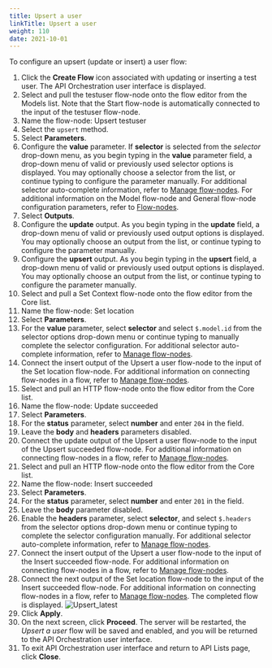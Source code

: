 ```yaml
---
title: Upsert a user
linkTitle: Upsert a user
weight: 110
date: 2021-10-01
---
```


To configure an upsert (update or insert) a user flow:

1. Click the **Create Flow** icon associated with updating or inserting a test user.
    The API Orchestration user interface is displayed.
1. Select and pull the testuser flow-node onto the flow editor from the Models list. Note that the Start flow-node is automatically connected to the input of the testuser flow-node.
1. Name the flow-node: Upsert testuser
1. Select the `upsert` method.
1. Select **Parameters**.
1. Configure the **value** parameter. If **selector** is selected from the _selector_ drop-down menu, as you begin typing in the **value** parameter field, a drop-down menu of valid or previously used selector options is displayed. You may optionally choose a selector from the list, or continue typing to configure the parameter manually. For additional selector auto-complete information, refer to [Manage flow-nodes](/docs/developer_guide/flows/manage_flow-nodes/). For additional information on the Model flow-node and General flow-node configuration parameters, refer to [Flow-nodes](/docs/developer_guide/flows/flow-nodes/).
1. Select **Outputs**.
1. Configure the **update** output. As you begin typing in the **update** field, a drop-down menu of valid or previously used output options is displayed. You may optionally choose an output from the list, or continue typing to configure the parameter manually.
1. Configure the **upsert** output. As you begin typing in the **upsert** field, a drop-down menu of valid or previously used output options is displayed. You may optionally choose an output from the list, or continue typing to configure the parameter manually.
1. Select and pull a Set Context flow-node onto the flow editor from the Core list.
1. Name the flow-node: Set location
1. Select **Parameters**.
1. For the **value** parameter, select **selector** and select `$.model.id` from the selector options drop-down menu or continue typing to manually complete the selector configuration. For additional selector auto-complete information, refer to [Manage flow-nodes](/docs/developer_guide/flows/manage_flow-nodes/).
1. Connect the insert output of the Upsert a user flow-node to the input of the Set location flow-node. For additional information on connecting flow-nodes in a flow, refer to [Manage flow-nodes](/docs/developer_guide/flows/manage_flow-nodes/).
1. Select and pull an HTTP flow-node onto the flow editor from the Core list.
1. Name the flow-node: Update succeeded
1. Select **Parameters**.
1. For the **status** parameter, select **number** and enter `204` in the field.
1. Leave the **body** and **headers** parameters disabled.
1. Connect the update output of the Upsert a user flow-node to the input of the Upsert succeeded flow-node. For additional information on connecting flow-nodes in a flow, refer to [Manage flow-nodes](/docs/developer_guide/flows/manage_flow-nodes/).
1. Select and pull an HTTP flow-node onto the flow editor from the Core list.
1. Name the flow-node: Insert succeeded
1. Select **Parameters**.
1. For the **status** parameter, select **number** and enter `201` in the field.
1. Leave the **body** parameter disabled.
1. Enable the **headers** parameter, select **selector**, and select `$.headers` from the selector options drop-down menu or continue typing to complete the selector configuration manually. For additional selector auto-complete information, refer to [Manage flow-nodes](/docs/developer_guide/flows/manage_flow-nodes/).
1. Connect the insert output of the Upsert a user flow-node to the input of the Insert succeeded flow-node. For additional information on connecting flow-nodes in a flow, refer to [Manage flow-nodes](/docs/developer_guide/flows/manage_flow-nodes/).
1. Connect the next output of the Set location flow-node to the input of the Insert succeeded flow-node. For additional information on connecting flow-nodes in a flow, refer to [Manage flow-nodes](/docs/developer_guide/flows/manage_flow-nodes/). The completed flow is displayed.
![Upsert_latest](/Images/upsert_latest.png)
1. Click **Apply**.
1. On the next screen, click **Proceed**. The server will be restarted, the _Upsert a user_ flow will be saved and enabled, and you will be returned to the API Orchestration user interface.
1. To exit API Orchestration user interface and return to API Lists page, click **Close**.
